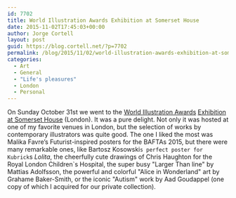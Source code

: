 ```yaml
---
id: 7702
title: World Illustration Awards Exhibition at Somerset House
date: 2015-11-02T17:45:03+00:00
author: Jorge Cortell
layout: post
guid: https://blog.cortell.net/?p=7702
permalink: /blog/2015/11/02/world-illustration-awards-exhibition-at-somerset-house/
categories:
  - Art
  - General
  - "Life's pleasures"
  - London
  - Personal
---
```

On Sunday October 31st we went to the <a href="https://www.theaoi.com/awards/" target="_blank">World Illustration Awards</a> <a href="https://www.somersethouse.org.uk/about/press/press-releases/world-illustration-awards-2015-exhibition" target="_blank">Exhibition at Somerset House</a> (London). It was a pure delight. Not only it was hosted at one of my favorite venues in London, but the selection of works by contemporary illustrators was quite good. The one I liked the most was Malika Favre’s Futurist-inspired posters for the BAFTAs 2015, but there were many remarkable ones, like Bartosz Kosowski`s perfect poster for Kubrick`s _Lolita_, the cheerfully cute drawings of Chris Haughton for the Royal London Children`s Hospital, the super busy "Larger Than line" by Mattias Adolfsson, the powerful and colorful "Alice in Wonderland" art by Grahame Baker-Smith, or the iconic "Autism" work by Aad Goudappel (one copy of which I acquired for our private collection).